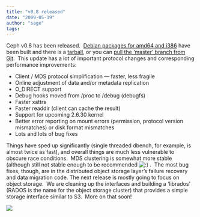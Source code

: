 ```yaml
---
title: "v0.8 released"
date: "2009-05-19"
author: "sage"
tags: 
---
```


Ceph v0.8 has been released.  [Debian packages for amd64 and i386](http://ceph.newdream.net/wiki/Debian) have been built and there is a [tarball](http://ceph.newdream.net/download/), or you can [pull the ‘master’ branch from Git](http://ceph.newdream.net/wiki/Checking_out).  This update has a lot of important protocol changes and corresponding performance improvements:

- Client / MDS protocol simplification — faster, less fragile
- Online adjustment of data and/or metadata replication
- O\_DIRECT support
- Debug hooks moved from /proc to /debug (debugfs)
- Faster xattrs
- Faster readdir (client can cache the result)
- Support for upcoming 2.6.30 kernel
- Better error reporting on mount errors (permission, protocol version mismatches) or disk format mismatches
- Lots and lots of bug fixes

Things have sped up significantly (single threaded dbench, for example, is almost twice as fast), and overall things are much less vulnerable to obscure race conditions.  MDS clustering is somewhat more stable (although still not stable enough to be recommended ![:)](http://ceph.com/wp-includes/images/smilies/icon_smile.gif) .  The most bug fixes, though, are in the distributed object storage layer’s failure recovery and data migration code. The next release is mostly going to focus on object storage.  We are cleaning up the interfaces and building a ‘librados’ (RADOS is the name for the object storage cluster) that provides a simple storage interface similar to S3.  More on that soon!

![](http://track.hubspot.com/__ptq.gif?a=268973&k=14&bu=http://ceph.com&r=http://ceph.com/releases/v08-released/&bvt=rss&p=wordpress)
